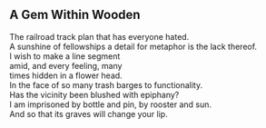 A Gem Within Wooden
-------------------
The railroad track plan that has everyone hated.  
A sunshine of fellowships a detail for metaphor is the lack thereof.  
I wish to make a line segment  
amid, and every feeling, many  
times hidden in a flower head.  
In the face of so many trash barges to functionality.  
Has the vicinity been blushed with epiphany?  
I am imprisoned by bottle and pin, by rooster and sun.  
And so that its graves will change your lip.  
